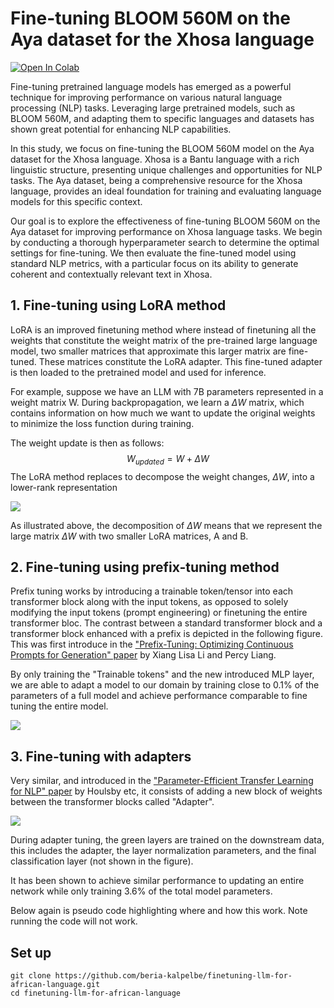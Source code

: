 # Fine-tuning BLOOM 560M on the Aya dataset for the Xhosa language
<a href="https://drive.google.com/file/d/1P9yINwr2JJS0LHUwEsrtFvo59LSWDBGA/view?usp=sharing">
<img src="https://colab.research.google.com/assets/colab-badge.svg" alt="Open In Colab" alt="Open In Colab"/>
</a>

Fine-tuning pretrained language models has emerged as a powerful technique for improving performance on various natural language processing (NLP) tasks. Leveraging large pretrained models, such as BLOOM 560M, and adapting them to specific languages and datasets has shown great potential for enhancing NLP capabilities.

In this study, we focus on fine-tuning the BLOOM 560M model on the Aya dataset for the Xhosa language. Xhosa is a Bantu language with a rich linguistic structure, presenting unique challenges and opportunities for NLP tasks. The Aya dataset, being a comprehensive resource for the Xhosa language, provides an ideal foundation for training and evaluating language models for this specific context.

Our goal is to explore the effectiveness of fine-tuning BLOOM 560M on the Aya dataset for improving performance on Xhosa language tasks. We begin by conducting a thorough hyperparameter search to determine the optimal settings for fine-tuning. We then evaluate the fine-tuned model using standard NLP metrics, with a particular focus on its ability to generate coherent and contextually relevant text in Xhosa.

## 1. Fine-tuning using LoRA method
LoRA is an improved finetuning method where instead of finetuning all the weights that constitute the weight matrix of the pre-trained large language model, two smaller matrices that approximate this larger matrix are fine-tuned. These matrices constitute the LoRA adapter. This fine-tuned adapter is then loaded to the pretrained model and used for inference.

For example, suppose we have an LLM with 7B parameters represented in a weight matrix W. During backpropagation, we learn a $\Delta W$ matrix, which contains information on how much we want to update the original weights to minimize the loss function during training.

The weight update is then as follows:
$$
    W_{updated} = W + \Delta W
$$
The LoRA method replaces to decompose the weight changes, $\Delta W$, into a lower-rank representation

<img src="https://substackcdn.com/image/fetch/f_auto,q_auto:good,fl_progressive:steep/https%3A%2F%2Fsubstack-post-media.s3.amazonaws.com%2Fpublic%2Fimages%2F5dfbd169-eb7e-41e1-a050-556ccd6fb679_1600x672.png">


As illustrated above, the decomposition of $\Delta W$ means that we represent the large matrix $\Delta W$ with two smaller LoRA matrices, A and B.

## 2. Fine-tuning using prefix-tuning method
Prefix tuning works by introducing a trainable token/tensor into each transformer block along with the input tokens, as opposed to solely modifying the input tokens (prompt engineering) or finetuning the entire transformer bloc. The contrast between a standard transformer block and a transformer block enhanced with a prefix is depicted in the following figure. This was first introduce in the ["Prefix-Tuning: Optimizing Continuous Prompts for Generation" paper](https://arxiv.org/abs/2101.00190) by Xiang Lisa Li and Percy Liang.

By only training the "Trainable tokens" and the new introduced MLP layer, we are able to adapt a model to our domain by training close to 0.1% of the parameters of a full model and achieve performance comparable to fine tuning the entire model.

<img src="https://miro.medium.com/v2/resize:fit:932/1*fs6UQu4LSXybYC43IMJv1w.png">

## 3. Fine-tuning with adapters
Very similar, and introduced in the ["Parameter-Efficient Transfer Learning for NLP" paper](https://arxiv.org/abs/1902) by Houlsby etc, it consists of adding a new block of weights between the transformer blocks called "Adapter".

<img src="https://substackcdn.com/image/fetch/f_auto,q_auto:good,fl_progressive:steep/https%3A%2F%2Fsubstack-post-media.s3.amazonaws.com%2Fpublic%2Fimages%2F1ef3bc00-ff4c-4c5a-bb6a-02cec0a76ab1_1698x874.png" />

During adapter tuning, the green layers are trained on the downstream data, this includes the adapter, the layer normalization parameters, and the final classification layer (not shown in the figure).

It has been shown to achieve similar performance to updating an entire network while only training 3.6% of the total model parameters.

Below again is pseudo code highlighting where and how this work. Note running the code will not work.

## Set up
    git clone https://github.com/beria-kalpelbe/finetuning-llm-for-african-language.git
    cd finetuning-llm-for-african-language

